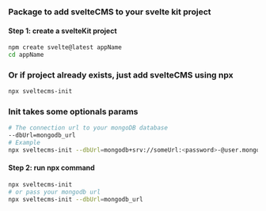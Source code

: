 ### Package to add svelteCMS to your svelte kit project
#### Step 1: create a svelteKit project
``` bash
npm create svelte@latest appName
cd appName
```
### Or if project already exists, just add svelteCMS using npx
``` bash
npx sveltecms-init
```
### Init takes some optionals params
``` bash
# The connection url to your mongoDB database
--dbUrl=mongodb_url
# Example
npx sveltecms-init --dbUrl=mongodb+srv://someUrl:<password>-@user.mongodb.net/
```
#### Step 2: run npx command
``` bash
npx sveltecms-init
# or pass your mongodb url
npx sveltecms-init --dbUrl=mongodb_url
```